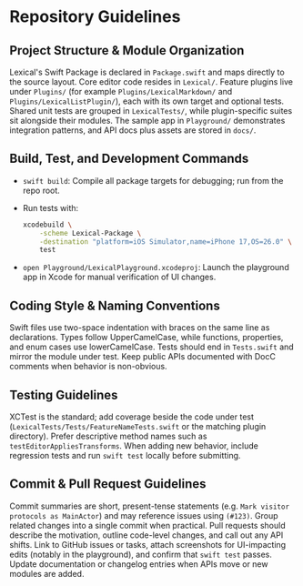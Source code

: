 # Repository Guidelines

## Project Structure & Module Organization
Lexical's Swift Package is declared in `Package.swift` and maps directly to the source layout. Core editor code resides in `Lexical/`. Feature plugins live under `Plugins/` (for example `Plugins/LexicalMarkdown/` and `Plugins/LexicalListPlugin/`), each with its own target and optional tests. Shared unit tests are grouped in `LexicalTests/`, while plugin-specific suites sit alongside their modules. The sample app in `Playground/` demonstrates integration patterns, and API docs plus assets are stored in `docs/`.

## Build, Test, and Development Commands
- `swift build`: Compile all package targets for debugging; run from the repo root.
- Run tests with:

  ```sh
  xcodebuild \
      -scheme Lexical-Package \
      -destination "platform=iOS Simulator,name=iPhone 17,OS=26.0" \
      test
  ```
- `open Playground/LexicalPlayground.xcodeproj`: Launch the playground app in Xcode for manual verification of UI changes.

## Coding Style & Naming Conventions
Swift files use two-space indentation with braces on the same line as declarations. Types follow UpperCamelCase, while functions, properties, and enum cases use lowerCamelCase. Tests should end in `Tests.swift` and mirror the module under test. Keep public APIs documented with DocC comments when behavior is non-obvious.

## Testing Guidelines
XCTest is the standard; add coverage beside the code under test (`LexicalTests/Tests/FeatureNameTests.swift` or the matching plugin directory). Prefer descriptive method names such as `testEditorAppliesTransforms`. When adding new behavior, include regression tests and run `swift test` locally before submitting.

## Commit & Pull Request Guidelines
Commit summaries are short, present-tense statements (e.g. `Mark visitor protocols as MainActor`) and may reference issues using `(#123)`. Group related changes into a single commit when practical. Pull requests should describe the motivation, outline code-level changes, and call out any API shifts. Link to GitHub issues or tasks, attach screenshots for UI-impacting edits (notably in the playground), and confirm that `swift test` passes. Update documentation or changelog entries when APIs move or new modules are added.
